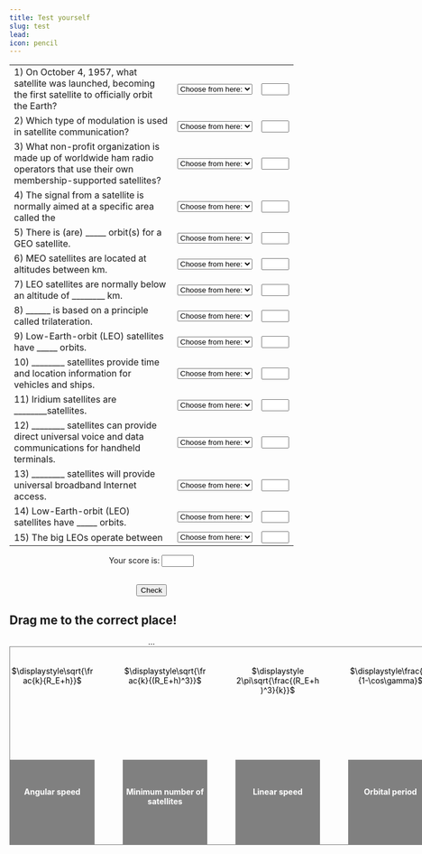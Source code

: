 ```yaml
---
title: Test yourself
slug: test
lead:
icon: pencil
---
```

<script type="text/javascript">
CorrectAnswers = new Array();
CorrectAnswers[0]=4;
CorrectAnswers[1]=1;
CorrectAnswers[2]=1;
CorrectAnswers[3]=3;
CorrectAnswers[4]=1;
CorrectAnswers[5]=3;
CorrectAnswers[6]=2;
CorrectAnswers[7]=1;
CorrectAnswers[8]=2;
CorrectAnswers[9]=1;
CorrectAnswers[10]=3;
CorrectAnswers[11]=2;
CorrectAnswers[12]=3;
CorrectAnswers[13]=2;
CorrectAnswers[14]=3;
macrightchar='Yes';
macwrongchar='No';
winrightchar='Yes';
winwrongchar='No';
var platform = 'win'
if (navigator.appVersion.indexOf('Mac') != -1) {platform = 'mac'}
if (platform == 'mac') {
rightchar = unescape(macrightchar)
wrongchar = unescape(macwrongchar)
}
else {
rightchar = unescape(winrightchar)
wrongchar = unescape(winwrongchar)
}

function checkAnswer(){
var i = 0;
var TotalCorrect = 0;
var x = 0;
var Score = 0;
for (i=0; i<CorrectAnswers.length; i++){
if (document.Quizform.elements[i*2].selectedIndex == CorrectAnswers[i]){
	document.Quizform.elements[(i*2)+1].value = rightchar;
	TotalCorrect++;
}
else{
	document.Quizform.elements[(i*2)+1].value = wrongchar;
}
}
Score = Math.floor((TotalCorrect*100)/CorrectAnswers.length);
document.checkForm.Scorebox.value = Score + '%';
}
</script>

<center>
<form name="Quizform">
<center>
  <table border=0 cellpadding=5>

<tr>
<td>
	1) On October 4, 1957, what satellite was launched,
	becoming the first satellite to officially orbit the Earth?
</td>
<td><b>
	<select name="0"><option>Choose from here:
		<option>Vanguard 1<option>Explorer 1<option>Oscar 10<option>Sputnik 1
	</select>
</b></td>
<td>
	<input type="text" name="1" size=3 maxlength=3>
</td>
</tr>

<tr>
<td>
	2) Which type of modulation is used in satellite communication?
</td>
<td><b>
<select name="2"><option>Choose from here:
	 <option>AM <option>FM <option>FSK <option>PSK
</select>
</b></td>
<td>
<input type="text" name="3" size=3 maxlength=3>
</td>
</tr>

<tr>
<td>
	3) What non-profit organization is made up of worldwide ham radio operators
	that use their own membership-supported satellites?
</td>
<td><b>
	<select name="4"> <option>Choose from here:
<option>AMSAT<option>GLOBALSAT<option>HAMSAT<option>FUTURESAT
</select>
</b></td>
<td> <input type="text" name="5" size=3 maxlength=3>
</td>
</tr>

<tr>
<td>
4) The signal from a satellite is normally aimed at a specific area called the
</td>
<td><b>
<select name="6"> <option>Choose from here:
<option>Path <option>Effect <option>Footprint<option>None of the above
</select>
</b></td>
<td>
<input type="text" name="7" size=3 maxlength=3>
</td>
</tr>

<tr>
<td>
5) There is (are) _____ orbit(s) for a GEO satellite.
</td>
<td><b>
<select name="8"> <option>Choose from here:
<option>One <option>Two <option>Many <option>None of the above
</select>
</b></td>
<td>
<input type="text" name="9" size=3 maxlength=3>
</td>
</tr>

<tr>
<td>
6) MEO satellites are located at altitudes between km.
</td>
<td><b>
<select name="10"> <option>Choose from here:
<option>3000 and 5000 <option>5000 and 10,000 <option>5000 and 15,000 <option>None of the above
</select>
</b></td>
<td>
<input type="text" name="11" size=3 maxlength=3>
</td>
</tr>

<tr>
<td>
7) LEO satellites are normally below an altitude of ________ km.
</td>
<td><b>
<select name="12"> <option>Choose from here:
<option>1000<option>2000 <option>3000 <option>None of the above
</select>
</b></td>
<td>
<input type="text" name="13" size=3 maxlength=3>
</td>
</tr>

<tr>
<td>
8) ______ is based on a principle called trilateration.
</td>
<td><b>
<select name="14"> <option>Choose from here:
<option>GPS <option>Teledesic <option>Iridium <option>None of the above
</select>
</b></td>
<td>
<input type="text" name="15" size=3 maxlength=3>
</td>
</tr>

<tr>
<td>
9) Low-Earth-orbit (LEO) satellites have _____ orbits.
</td>
<td><b>
<select name="16"> <option>Choose from here:
<option>Equatorial <option>Polar <option>Inclined <option>None of the above
</select>
</b></td>
<td>
<input type="text" name="17" size=3 maxlength=3>
</td>
</tr>

<tr>
<td>
10) ________ satellites provide time and location information for vehicles and ships.
</td>
<td><b>
<select name="18"> <option>Choose from here:
<option>GPS <option>Iridium <option>Teledesic <option>None of the above
</select>
</b></td>
<td>
<input type="text" name="19" size=3 maxlength=3>
</td>
</tr>

<tr>
<td>
11) Iridium satellites are ________satellites.
</td>
<td><b>
<select name="20"> <option>Choose from here:
<option>GEO <option>MEO <option>LEO <option>None of the above
</select>
</b></td>
<td>
<input type="text" name="21" size=3 maxlength=3>
</td>
</tr>

<tr>
<td>
12) ________ satellites can provide direct universal voice and data communications for handheld terminals.
</td>
<td><b>
<select name="22"> <option>Choose from here:
<option>GPS <option>Iridium <option>Teledesic <option>None of the above
</select>
</b></td>
<td>
<input type="text" name="23" size=3 maxlength=3>
</td>
</tr>

<tr>
<td>
13) ________ satellites will provide universal broadband Internet access.
</td>
<td><b>
<select name="24"> <option>Choose from here:
<option>GPS <option>Iridium <option>Teledesic <option>None of the above
</select>
</b></td>
<td>
<input type="text" name="25" size=3 maxlength=3>
</td>
</tr>

<tr>
<td>
14) Low-Earth-orbit (LEO) satellites have _____ orbits.
</td>
<td><b>
<select name="26"> <option>Choose from here:
<option>Equatorial <option>Polar <option>Inclined <option>None of the above
</select>
</b></td>
<td>
<input type="text" name="27" size=3 maxlength=3>
</td>
</tr>

<tr>
<td>
15) The big LEOs operate between
</td>
<td><b>
<select name="28"> <option>Choose from here:
<option>1 to 2 GHz<option>1 to 5 GHz<option>1 to 3 GHz<option>1 to 10 GHz
</select>
</b></td>
<td>
<input type="text" name="29" size=3 maxlength=3>
</td>
</tr>

</table></center></form>

<P><form name="checkForm"> <center> Your score is: <input type=text name="Scorebox" size=4 maxlength=4><P>
<br><input type="button" value="Check" onClick="checkAnswer()"> </center></form><P>

<h2 style="text-align:left;">
Drag me to the correct place!
</h2>

<style>
#gameboard {
	position: relative;
	width: 750px;
	height: 350px;
	z-index: 1;
	border: solid 0.5px gray;}

#draggable1 {
	position: absolute;
	width: 150px;
	height: 150px;
	color: black;
	z-index: 3;
	left: 0px;
	margin-top: 0px;}

#droppable1 {
	position: absolute;
	width: 150px;
	height: 150px;
	margin-left: 0px;
	margin-top: 200px;
	z-index: 2;
	color: white;
	font-weight: bold;
	background-color: gray;}

#draggable2 {
	position: absolute;
	width: 150px;
	height: 150px;
	color: black;
	z-index: 3;
	left: 200px;
	top: 0px;}

#droppable2 {
	position: absolute;
	width: 150px;
	height: 150px;
	left: 200px;
	top: 200px;
	z-index: 2;
	color: white;
	font-weight: bold;
	background-color: gray;}

#draggable3 {
	position: absolute;
	width: 150px;
	height: 150px;
	color: black;
	z-index: 3;
	left: 400px;
	top: 0px;}

#droppable3 {
	position: absolute;
	width: 150px;
	height: 150px;
	left: 400px;
	top: 200px;
	z-index: 2;
	color: white;
	font-weight: bold;
	background-color: gray;}

#draggable4 {
	position: absolute;
	width: 150px;
	height: 150px;
	color: black;
	z-index: 3;
	left: 600px;
	top: 0px;}

#droppable4 {
	position: absolute;
	width: 150px;
	height: 150px;
	left: 600px;
	top: 200px;
	z-index: 2;
	color: white;
	font-weight: bold;
	background-color: gray;}

</style>
<script>
var counter = 0;
function verify()
{
if(counter > 3){
		alert('Well done!');
}
}
$(function() {
    $( "#draggable1" ).draggable();
    $( "#droppable3" ).droppable({
        drop: function( event, ui ) {
	if ($(ui.draggable).attr("id") == 'draggable1'){
    $( this )
    .find( "p" )
        .html( "Dropped!" );
        var med = $("#draggable1");
        var posleft = med.position().left;
        var postop = med.position().top;
        var x = 400 - posleft;
        var y = 200 - postop;
        counter++;
        $("#result").html(counter);
        $("#draggable1").css("margin-left", x);
        $("#draggable1").css("margin-top", y);
        $("#draggable1").draggable({ disabled: true });
        verify();
}
else{
}
      }
    });
});

$(function() {
   $( "#draggable2" ).draggable();
$( "#droppable1" ).droppable({
drop: function( event, ui ) {
if ($(ui.draggable).attr("id") == 'draggable2'){
    $( this )
    .find( "p" )
    .html( "Dropped!" );
    var med = $("#draggable2");
    var posleft = med.position().left;
    var postop = med.position().top;
    var x = 0 - posleft;
    var y = 200 - postop;
    counter++;
    $("#result").html(counter);
    $("#draggable2").css("margin-left", x);
    $("#draggable2").css("margin-top", y);
		$("#draggable2").draggable({ disabled: true });
    verify();
}
else{
}
}
});
});

$(function() {
   $( "#draggable3" ).draggable();
$( "#droppable4" ).droppable({
drop: function( event, ui ) {
if ($(ui.draggable).attr("id") == 'draggable3'){
    $( this )
    .find( "p" )
    .html( "Dropped!" );
    var med = $("#draggable3");
    var posleft = med.position().left;
    var postop = med.position().top;
    var x = 600 - posleft;
    var y = 200 - postop;
    counter++;
    $("#result").html(counter);
    $("#draggable3").css("margin-left", x);
    $("#draggable3").css("margin-top", y);
		$("#draggable3").draggable({ disabled: true });
    verify();
}
else{
}
}
});
});

$(function() {
   $( "#draggable4" ).draggable();
$( "#droppable2" ).droppable({
drop: function( event, ui ) {
if ($(ui.draggable).attr("id") == 'draggable4'){
    $( this )
    .find( "p" )
    .html( "Dropped!" );
    var med = $("#draggable4");
    var posleft = med.position().left;
    var postop = med.position().top;
    var x = 200 - posleft;
    var y = 200 - postop;
    counter++;
    $("#result").html(counter);
    $("#draggable4").css("margin-left", x);
    $("#draggable4").css("margin-top", y);
		$("#draggable4").draggable({ disabled: true });
    verify();
}
else{
}
}
});
});
</script>

<script type="text/x-mathjax-config">
  MathJax.Hub.Config({tex2jax: {inlineMath: [['$','$'], ['\\(','\\)']]}});
</script>
<script type="text/javascript" async
  src="https://cdn.mathjax.org/mathjax/latest/MathJax.js?config=TeX-AMS_CHTML">
</script>

<div id="result">...</div>
<div id="gameboard">
<div id="draggable1"><br><br>$\displaystyle\sqrt{\frac{k}{R_E+h}}$</div>
<div id="droppable1"><p><br><br>Angular speed</p></div>
<div id="draggable2"><br><br>$\displaystyle\sqrt{\frac{k}{(R_E+h)^3}}$</div>
<div id="droppable2"><p><br><br>Minimum number of satellites</p></div>
<div id="draggable3"><br><br>$\displaystyle 2\pi\sqrt{\frac{(R_E+h)^3}{k}}$</div>
<div id="droppable3"><p><br><br>Linear speed</p></div>
<div id="draggable4"><br><br>$\displaystyle\frac{2}{1-\cos\gamma}$</div>
<div id="droppable4"><p><br><br>Orbital period</p></div>
</div>
